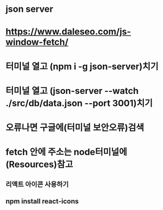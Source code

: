 # json server

<!-- 제이슨 섭사용하기 -->

# https://www.daleseo.com/js-window-fetch/

# 터미널 열고 (npm i -g json-server)치기

# 터미널 열고 (json-server --watch ./src/db/data.json --port 3001)치기

# 오류나면 구글에(터미널 보안오류)검색

# fetch 안에 주소는 node터미널에 (Resources)참고

## 리액트 아이콘 사용하기

## npm install react-icons
